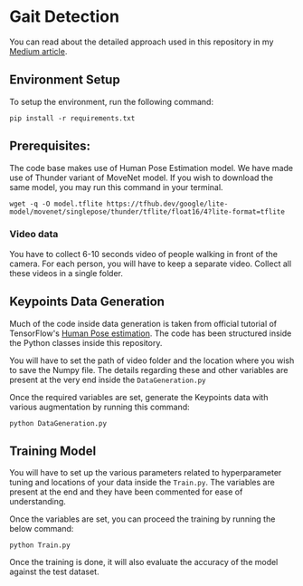 # Gait Detection

You can read about the detailed approach used in this repository in my [Medium article]().

## Environment Setup
To setup the environment, run the following command:
```commandline
pip install -r requirements.txt
```

## Prerequisites:
The code base makes use of Human Pose Estimation model. We have made use of Thunder variant of MoveNet model. If you wish to download the same model, you may run this command in your terminal.
```commandline
wget -q -O model.tflite https://tfhub.dev/google/lite-model/movenet/singlepose/thunder/tflite/float16/4?lite-format=tflite
```

### Video data
You have to collect 6-10 seconds video of people walking in front of the camera. For each person, you will have to keep a separate video. Collect all these videos in a single folder.

## Keypoints Data Generation
Much of the code inside data generation is taken from official tutorial of TensorFlow's [Human Pose estimation](https://www.tensorflow.org/hub/tutorials/movenet). The code has been structured inside the Python classes inside this repository.

You will have to set the path of video folder and the location where you wish to save the Numpy file. The details regarding these and other variables are present at the very end inside the `DataGeneration.py`

Once the required variables are set, generate the Keypoints data with various augmentation by running this command:
```commandline
python DataGeneration.py
```

## Training Model
You will have to set up the various parameters related to hyperparameter tuning and locations of your data inside the `Train.py`. The variables are present at the end and they have been commented for ease of understanding.

Once the variables are set, you can proceed the training by running the below command:
```commandline
python Train.py
```
Once the training is done, it will also evaluate the accuracy of the model against the test dataset.

